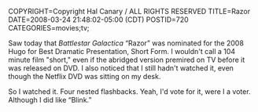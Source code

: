 COPYRIGHT=Copyright Hal Canary / ALL RIGHTS RESERVED
TITLE=Razor
DATE=2008-03-24 21:48:02-05:00 (CDT)
POSTID=720
CATEGORIES=movies;tv;

Saw today that _Battlestar Galactica_ “Razor” was nominated for the 2008 Hugo for Best Dramatic Presentation, Short Form. I wouldn't call a 104 minute film "short," even if the abridged version premired on TV before it was released on DVD. I also noticed that I still hadn't watched it, even though the Netflix DVD was sitting on my desk.

So I watched it. Four nested flashbacks. Yeah, I'd vote for it, were I a voter. Although I did like “Blink.”
